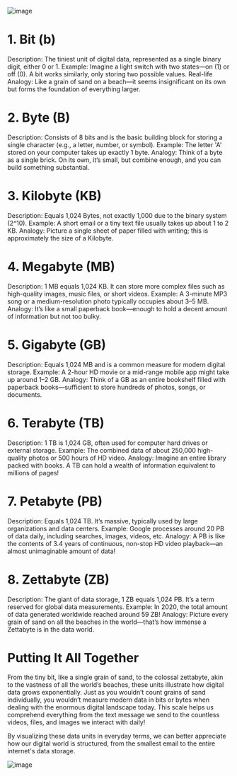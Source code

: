 ![image](https://github.com/user-attachments/assets/dfb13b7a-c52d-4761-bede-9ad3f1f3d63b)


# 1. Bit (b)
Description: The tiniest unit of digital data, represented as a single binary digit, either 0 or 1.
Example: Imagine a light switch with two states—on (1) or off (0). A bit works similarly, only storing two possible values.
Real-life Analogy: Like a grain of sand on a beach—it seems insignificant on its own but forms the foundation of everything larger.

# 2. Byte (B)
Description: Consists of 8 bits and is the basic building block for storing a single character (e.g., a letter, number, or symbol).
Example: The letter 'A' stored on your computer takes up exactly 1 byte.
Analogy: Think of a byte as a single brick. On its own, it’s small, but combine enough, and you can build something substantial.

# 3. Kilobyte (KB)
Description: Equals 1,024 Bytes, not exactly 1,000 due to the binary system (2^10).
Example: A short email or a tiny text file usually takes up about 1 to 2 KB.
Analogy: Picture a single sheet of paper filled with writing; this is approximately the size of a Kilobyte.

# 4. Megabyte (MB)
Description: 1 MB equals 1,024 KB. It can store more complex files such as high-quality images, music files, or short videos.
Example: A 3-minute MP3 song or a medium-resolution photo typically occupies about 3–5 MB.
Analogy: It’s like a small paperback book—enough to hold a decent amount of information but not too bulky.

# 5. Gigabyte (GB)
Description: Equals 1,024 MB and is a common measure for modern digital storage.
Example: A 2-hour HD movie or a mid-range mobile app might take up around 1–2 GB.
Analogy: Think of a GB as an entire bookshelf filled with paperback books—sufficient to store hundreds of photos, songs, or documents.

# 6. Terabyte (TB)
Description: 1 TB is 1,024 GB, often used for computer hard drives or external storage.
Example: The combined data of about 250,000 high-quality photos or 500 hours of HD video.
Analogy: Imagine an entire library packed with books. A TB can hold a wealth of information equivalent to millions of pages!

# 7. Petabyte (PB)
Description: Equals 1,024 TB. It’s massive, typically used by large organizations and data centers.
Example: Google processes around 20 PB of data daily, including searches, images, videos, etc.
Analogy: A PB is like the contents of 3.4 years of continuous, non-stop HD video playback—an almost unimaginable amount of data!

# 8. Zettabyte (ZB)
Description: The giant of data storage, 1 ZB equals 1,024 PB. It’s a term reserved for global data measurements.
Example: In 2020, the total amount of data generated worldwide reached around 59 ZB!
Analogy: Picture every grain of sand on all the beaches in the world—that’s how immense a Zettabyte is in the data world.

# Putting It All Together
From the tiny bit, like a single grain of sand, to the colossal zettabyte, akin to the vastness of all the world’s beaches, these units illustrate how digital data grows exponentially. Just as you wouldn’t count grains of sand individually, you wouldn’t measure modern data in bits or bytes when dealing with the enormous digital landscape today. This scale helps us comprehend everything from the text message we send to the countless videos, files, and images we interact with daily!

By visualizing these data units in everyday terms, we can better appreciate how our digital world is structured, from the smallest email to the entire internet's data storage.

![image](https://github.com/user-attachments/assets/4015620d-a217-439a-b53d-f1ddf7b2c24e)





